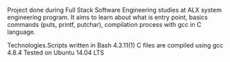 Project done during Full Stack Software Engineering studies at ALX system engineering program. It aims to learn about what is entry point, basics commands (puts, printf, putchar), compilation process with gcc in C language.

Technologies.Scripts written in Bash 4.3.11(1) 
C files are compiled using gcc 4.8.4
Tested on Ubuntu 14.04 LTS
